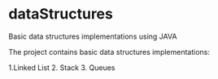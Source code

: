 # dataStructures
Basic data structures implementations using JAVA

The project contains basic data structures implementations:

1.Linked List
2. Stack
3. Queues
